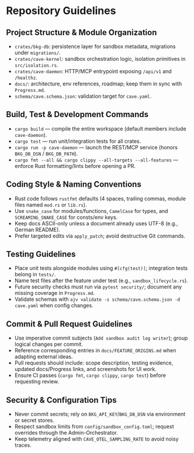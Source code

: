 # Repository Guidelines

## Project Structure & Module Organization
- `crates/bkg-db`: persistence layer for sandbox metadata, migrations under `migrations/`.
- `crates/cave-kernel`: sandbox orchestration logic, isolation primitives in `src/isolation.rs`.
- `crates/cave-daemon`: HTTP/MCP entrypoint exposing `/api/v1` and `/healthz`.
- `docs/`: architecture, env references, roadmap; keep them in sync with `Progress.md`.
- `schema/cave.schema.json`: validation target for `cave.yaml`.

## Build, Test & Development Commands
- `cargo build` — compile the entire workspace (default members include `cave-daemon`).
- `cargo test` — run unit/integration tests for all crates.
- `cargo run -p cave-daemon` — launch the REST/MCP service (honors `BKG_DB_DSN` / `BKG_DB_PATH`).
- `cargo fmt --all && cargo clippy --all-targets --all-features` — enforce Rust formatting/lints before opening a PR.

## Coding Style & Naming Conventions
- Rust code follows `rustfmt` defaults (4 spaces, trailing commas, module files named `mod.rs` or `lib.rs`).
- Use `snake_case` for modules/functions, `CamelCase` for types, and `SCREAMING_SNAKE_CASE` for consts/env keys.
- Keep docs ASCII-only unless a document already uses UTF-8 (e.g., German README).
- Prefer targeted edits via `apply_patch`; avoid destructive Git commands.

## Testing Guidelines
- Place unit tests alongside modules using `#[cfg(test)]`; integration tests belong in `tests/`.
- Name test files after the feature under test (e.g., `sandbox_lifecycle.rs`).
- Future security checks must run via `pytest security/`; document any missing coverage in `Progress.md`.
- Validate schemas with `ajv validate -s schema/cave.schema.json -d cave.yaml` when config changes.

## Commit & Pull Request Guidelines
- Use imperative commit subjects (`Add sandbox audit log writer`); group logical changes per commit.
- Reference corresponding entries in `docs/FEATURE_ORIGINS.md` when adapting external ideas.
- Pull requests should include: scope description, testing evidence, updated docs/Progress links, and screenshots for UI work.
- Ensure CI passes (`cargo fmt`, `cargo clippy`, `cargo test`) before requesting review.

## Security & Configuration Tips
- Never commit secrets; rely on `BKG_API_KEY`/`BKG_DB_DSN` via environment or secret stores.
- Respect sandbox limits from `config/sandbox_config.toml`; request overrides through the Admin-Orchestrator.
- Keep telemetry aligned with `CAVE_OTEL_SAMPLING_RATE` to avoid noisy traces.
